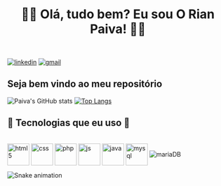 <h1 align='center'>🧙‍♂️ Olá, tudo bem? Eu sou O Rian Paiva! 🧙‍♂️</h1></br>

[![linkedin](https://img.shields.io/badge/LinkedIn-0077B5?style=for-the-badge&logo=linkedin&logoColor=white)](https://www.linkedin.com/in/paivarian/)
[![gmail](https://img.shields.io/badge/Gmail-D14836?style=for-the-badge&logo=gmail&logoColor=white)](mailto:rianpaiva0@gmail.com)

## Seja bem vindo ao meu repositório


![Paiva's GitHub stats](https://github-readme-stats.vercel.app/api?username=RianPaiva&show_icons=true&theme=tokyonight) [![Top Langs](https://github-readme-stats.vercel.app/api/top-langs/?username=RianPaiva&layout=compact&theme=tokyonight)](https://github.com/RianPaiva/github-readme-stats)

## 🚧 Tecnologias que eu uso 🚧
<div style:"display: inline_block">
</br>

<img  align="center" alt="html5" src="https://cdn.jsdelivr.net/gh/devicons/devicon/icons/html5/html5-plain-wordmark.svg" width="50">
<img  align="center" alt="css" src="https://cdn.jsdelivr.net/gh/devicons/devicon/icons/css3/css3-plain-wordmark.svg" width="50">
<img  align="center" alt="php" src="https://cdn.jsdelivr.net/gh/devicons/devicon/icons/php/php-plain.svg" width="50">
<img  align="center" alt="js" src="https://cdn.jsdelivr.net/gh/devicons/devicon/icons/javascript/javascript-plain.svg" width="50">
<img  align="center" alt="java" src="https://cdn.jsdelivr.net/gh/devicons/devicon/icons/java/java-original-wordmark.svg" width="50">
<img  align="center" alt="mysql" src="https://cdn.jsdelivr.net/gh/devicons/devicon/icons/mysql/mysql-original-wordmark.svg" width="50">
<img  align="center" alt="mariaDB" src="https://img.shields.io/badge/MariaDB-003545?style=for-the-badge&logo=mariadb&logoColor=white">



</div>


![Snake animation](https://github.com/RianPaiva/RianPaiva/blob/output/github-contribution-grid-snake.svg)


